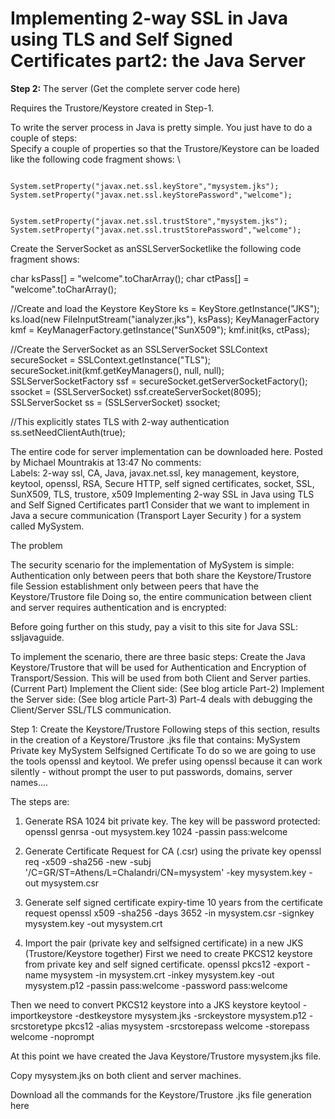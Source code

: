 # Implementing 2-way SSL in Java using TLS and Self Signed Certificates part2: the Java Server

**Step 2:** The server (Get the complete server code here)

Requires the Trustore/Keystore created in Step-1.

To write the server process in Java is pretty simple. You just have to do a couple of steps:\
Specify a couple of properties so that the Trustore/Keystore can be loaded like the following code fragment shows: \

<code>
System.setProperty("javax.net.ssl.keyStore","mysystem.jks");
System.setProperty("javax.net.ssl.keyStorePassword","welcome");

System.setProperty("javax.net.ssl.trustStore","mysystem.jks");
System.setProperty("javax.net.ssl.trustStorePassword","welcome");
</code>

Create the ServerSocket as anSSLServerSocketlike the following code fragment shows:
 
char ksPass[] = "welcome".toCharArray();
char ctPass[] = "welcome".toCharArray();

//Create and load the Keystore
KeyStore ks = KeyStore.getInstance("JKS");
ks.load(new FileInputStream("ianalyzer.jks"), ksPass);
KeyManagerFactory kmf = KeyManagerFactory.getInstance("SunX509");
kmf.init(ks, ctPass);

//Create the ServerSocket as an SSLServerSocket
SSLContext secureSocket = SSLContext.getInstance("TLS");
secureSocket.init(kmf.getKeyManagers(), null, null);
SSLServerSocketFactory ssf = secureSocket.getServerSocketFactory();
ssocket = (SSLServerSocket) ssf.createServerSocket(8095);
SSLServerSocket ss = (SSLServerSocket) ssocket;

//This explicitly states TLS with 2-way authentication
ss.setNeedClientAuth(true); 

The entire code for server implementation can be downloaded here.
Posted by Michael Mountrakis at 13:47 No comments:  
Labels: 2-way ssl, CA, Java, javax.net.ssl, key management, keystore, keytool, openssl, RSA, Secure HTTP, self signed certificates, socket, SSL, SunX509, TLS, trustore, x509
Implementing 2-way SSL in Java using TLS and Self Signed Certificates part1
Consider that we want to implement in Java a secure communication (Transport Layer Security ) for a system called MySystem.

The problem

The security scenario for the implementation of  MySystem is simple:
Authentication only between peers that both share the Keystore/Trustore file
Session establishment only between peers that have the Keystore/Trustore file
Doing so, the entire communication between client and server requires authentication and is encrypted:




Before going further on this study, pay a visit to this site for Java SSL: ssljavaguide.

To implement the scenario, there are three basic steps:
Create the Java Keystore/Trustore that will be used for Authentication and Encryption of Transport/Session. This will be used from both Client and Server parties. (Current Part)
Implement the Client side: (See blog article Part-2)
Implement the Server side: (See blog article Part-3)
Part-4 deals with debugging the Client/Server SSL/TLS communication.

Step 1: Create the Keystore/Trustore
Following steps of this section, results in the creation of a  Keystore/Trustore .jks file that contains:
MySystem Private key 
MySystem Selfsigned Certificate
To do so we are going to use the tools openssl  and keytool. We prefer using openssl because it can work silently - without prompt the user to put passwords, domains, server names....

The steps are:
1) Generate RSA 1024 bit private key. The key will be password protected:
openssl genrsa -out mysystem.key 1024 -passin pass:welcome

2) Generate Certificate Request for CA (.csr) using the private key
openssl req -x509 -sha256 -new -subj '/C=GR/ST=Athens/L=Chalandri/CN=mysystem'  -key mysystem.key -out mysystem.csr

3) Generate self signed certificate expiry-time 10 years from the certificate request
openssl x509 -sha256 -days 3652 -in mysystem.csr -signkey mysystem.key -out mysystem.crt


4) Import the pair (private key and selfsigned certificate) in a new JKS (Trustore/Keystore together)
First we need to create PKCS12 keystore from private key and self signed certificate.
openssl pkcs12 -export -name mysystem -in mysystem.crt -inkey mysystem.key -out mysystem.p12 -passin pass:welcome -password pass:welcome

Then we need to convert PKCS12 keystore into a JKS keystore
keytool -importkeystore -destkeystore mysystem.jks -srckeystore mysystem.p12 -srcstoretype pkcs12 -alias mysystem -srcstorepass welcome  -storepass welcome  -noprompt

At this point we have created the Java  Keystore/Trustore mysystem.jks file.

Copy mysystem.jks on both client and server machines.

Download all the commands for the Keystore/Trustore .jks file generation here